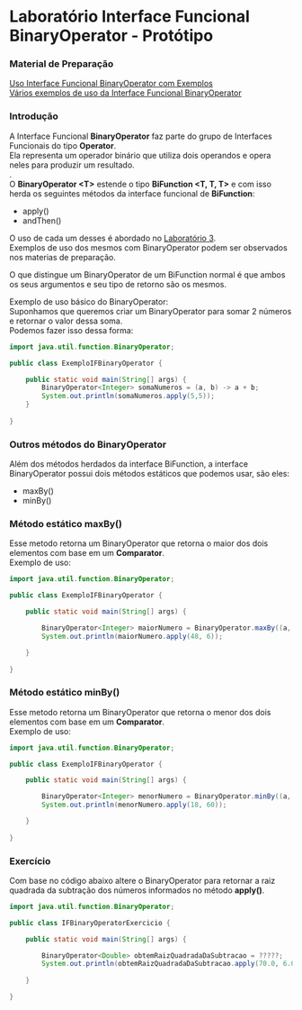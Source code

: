 # Laboratório Interface Funcional BinaryOperator - Protótipo

### Material de Preparação
[Uso Interface Funcional BinaryOperator com Exemplos](https://www.geeksforgeeks.org/binaryoperator-interface-in-java/)<br/>
[Vários exemplos de uso da Interface Funcional BinaryOperator](https://www.programcreek.com/java-api-examples/?api=java.util.function.BinaryOperator)

### Introdução
A Interface Funcional **BinaryOperator** faz parte do grupo de Interfaces Funcionais do tipo **Operator**.
<br/>Ela representa um operador binário que utiliza dois operandos e opera neles para produzir um resultado.
<br/>.
<br/>O **BinaryOperator <T&gt;** estende o tipo **BiFunction <T, T, T>** e com isso herda os seguintes métodos da interface funcional de **BiFunction**:
 * apply()
 * andThen()
 
O uso de cada um desses é abordado no [Laboratório 3](https://github.com/corelioBH/design-app-java/tree/master/Programacao%20Funcional/src/laboratorio3).
<br/>Exemplos de uso dos mesmos com BinaryOperator podem ser observados nos materias de preparação.

O que distingue um BinaryOperator de um BiFunction normal é que ambos os seus argumentos e seu tipo de retorno são os mesmos.

Exemplo de uso básico do BinaryOperator:
<br/>Suponhamos que queremos criar um BinaryOperator para somar 2 números e retornar o valor dessa soma.
<br/>Podemos fazer isso dessa forma:
```java
import java.util.function.BinaryOperator;

public class ExemploIFBinaryOperator {

    public static void main(String[] args) {
        BinaryOperator<Integer> somaNumeros = (a, b) -> a + b;
        System.out.println(somaNumeros.apply(5,5));
    }
    
}
```

### Outros métodos do BinaryOperator
Além dos métodos herdados da interface BiFunction, a interface BinaryOperator possui dois métodos estáticos que podemos usar, são eles:
 * maxBy()
 * minBy()
 
### Método estático maxBy()
Esse metodo retorna um BinaryOperator que retorna o maior dos dois elementos com base em um **Comparator**.
<br/>Exemplo de uso:
```java
import java.util.function.BinaryOperator;

public class ExemploIFBinaryOperator {

    public static void main(String[] args) {

        BinaryOperator<Integer> maiorNumero = BinaryOperator.maxBy((a, b) -> a.compareTo(b));
        System.out.println(maiorNumero.apply(48, 6));

    }
    
}
```

### Método estático minBy()
Esse metodo retorna um BinaryOperator que retorna o menor dos dois elementos com base em um **Comparator**.
<br/>Exemplo de uso:
```java
import java.util.function.BinaryOperator;

public class ExemploIFBinaryOperator {

    public static void main(String[] args) {

        BinaryOperator<Integer> menorNumero = BinaryOperator.minBy((a, b) -> a.compareTo(b));
        System.out.println(menorNumero.apply(18, 60));

    }
    
}
```

### Exercício
Com base no código abaixo altere o BinaryOperator para retornar a raiz quadrada da subtração dos números informados no método **apply()**.
```java
import java.util.function.BinaryOperator;

public class IFBinaryOperatorExercicio {

    public static void main(String[] args) {

        BinaryOperator<Double> obtemRaizQuadradaDaSubtracao = ?????;
        System.out.println(obtemRaizQuadradaDaSubtracao.apply(70.0, 6.0));
        
    }

}
```